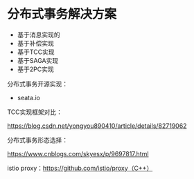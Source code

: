 # 分布式事务解决方案

- 基于消息实现的
- 基于补偿实现
- 基于TCC实现
- 基于SAGA实现
- 基于2PC实现



分布式事务开源实现：

- seata.io



TCC实现框架对比：

https://blog.csdn.net/yongyou890410/article/details/82719062

分布式事务形态选择：

https://www.cnblogs.com/skyesx/p/9697817.html





istio proxy：https://github.com/istio/proxy（C++）

